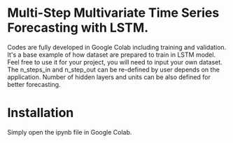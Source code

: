 # Multi-Step Multivariate Time Series Forecasting with LSTM.
Codes are fully developed in Google Colab including training and validation.
It's a base example of how dataset are prepared to train in LSTM model.
Feel free to use it for your project, you will need to input your own dataset.
The n_steps_in and n_step_out can be re-defined by user depends on the application. 
Number of hidden layers and units can be also defined for better forecasting. 

# Installation 
Simply open the ipynb file in Google Colab. 
